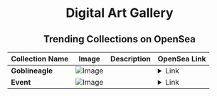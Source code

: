<div align="center">

# Digital Art Gallery

## Trending Collections on OpenSea

| Collection Name                       | Image                                                                                     | Description                       | OpenSea Link                                                                                          |
|---------------------------------------|-------------------------------------------------------------------------------------------|-----------------------------------|--------------------------------------------------------------------------------------------------------|
| **Goblineagle** | ![Image](https://i.seadn.io/s/raw/files/cb8ba5291a35d1864ec767b8446f37b6.png?w=500&auto=format?w=200&auto=format) |  | <details><summary>Link</summary>[Goblineagle](https://opensea.io/collection/goblineagle)</details> |
| **Event** | ![Image](https://i.seadn.io/s/raw/files/fe15df8825b0cf5367e0da82c11ad713.jpg?w=500&auto=format?w=200&auto=format) |  | <details><summary>Link</summary>[Event](https://opensea.io/collection/event-33772)</details> |

</div>